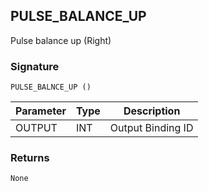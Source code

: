 ## PULSE\_BALANCE\_UP

Pulse balance up (Right)


### Signature

`PULSE_BALNCE_UP ()`


| Parameter | Type | Description       |
| --------- | ---- | ----------------- |
| OUTPUT    | INT  | Output Binding ID |


### Returns

`None`